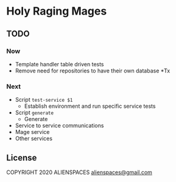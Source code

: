 # Holy Raging Mages

## TODO

### Now

* Template handler table driven tests
* Remove need for repositories to have their own database *Tx

### Next

* Script `test-service $1`
  * Establish environment and run specific service tests
* Script `generate`
  * Generate
* Service to service communications
* Mage service
* Other services

## License

COPYRIGHT 2020 ALIENSPACES alienspaces@gmail.com
